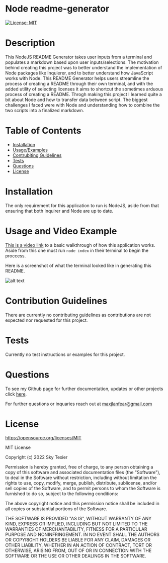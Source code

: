 # Node readme-generator

[![License: MIT](https://img.shields.io/badge/License-MIT-yellow.svg)](https://opensource.org/licenses/MIT)
          
# Description
  
This NodeJS README Generator takes user inputs from a terminal and populates a markdown based upon user inputs/selections. The motivation behind creating this project was to better understand the implementation of Node packages like Inquierer, and to better understand how JavaScript works with Node. This README Generator helps users streamline the process of creating a README through their own terminal, and with the added utility of selecting licenses it aims to shortcut the sometimes arduous process of creating a README. Throgh making this project I learned quite a bit about Node and how to transfer data between script. The biggest challenges I faced were with Node and understanding how to combine the two scripts into a finalized markdown. 
  
# Table of Contents
- [Installation](#installation)
- [Usage/Examples](#usage-and-video-example)
- [Contrubiting Guidelines](#contribution-guidelines)
- [Tests](#tests)
- [Questions](#questions)
- [License](#license)

# Installation
  
The only requirement for this application to run is NodeJS, aside from that ensuring that both Inquirer and Node are up to date.
  
# Usage and Video Example
  
[This is a video link](https://drive.google.com/file/d/1lR3U2a_Tx7InEp64oWyv1Cja1pxxRUW-/view?usp=sharing) to a basic walkthrough of how this application works. Aside from this one must run `node index` in their terminal to begin the proccess.

Here is a screenshot of what the terminal looked like in generating this README.

![alt text](./Assets/terminal.png)

  
# Contribution Guidelines
  
There are currently no contributing guidelines as contributions are not expected nor requested for this project.
  
# Tests
  
Currently no test instructions or examples for this project.

# Questions

To see my Github page for further documentation, updates or other projects click [here](https://github.com/MLanfear).

For further questions or inquaries reach out at maxjlanfear@gmail.com


# License

https://opensource.org/licenses/MIT

MIT License

Copyright (c) 2022 Sky Texier

Permission is hereby granted, free of charge, to any person obtaining a copy
of this software and associated documentation files (the "Software"), to deal
in the Software without restriction, including without limitation the rights
to use, copy, modify, merge, publish, distribute, sublicense, and/or sell
copies of the Software, and to permit persons to whom the Software is
furnished to do so, subject to the following conditions:

The above copyright notice and this permission notice shall be included in all
copies or substantial portions of the Software.

THE SOFTWARE IS PROVIDED "AS IS", WITHOUT WARRANTY OF ANY KIND, EXPRESS OR
IMPLIED, INCLUDING BUT NOT LIMITED TO THE WARRANTIES OF MERCHANTABILITY,
FITNESS FOR A PARTICULAR PURPOSE AND NONINFRINGEMENT. IN NO EVENT SHALL THE
AUTHORS OR COPYRIGHT HOLDERS BE LIABLE FOR ANY CLAIM, DAMAGES OR OTHER
LIABILITY, WHETHER IN AN ACTION OF CONTRACT, TORT OR OTHERWISE, ARISING FROM,
OUT OF OR IN CONNECTION WITH THE SOFTWARE OR THE USE OR OTHER DEALINGS IN THE
SOFTWARE.

